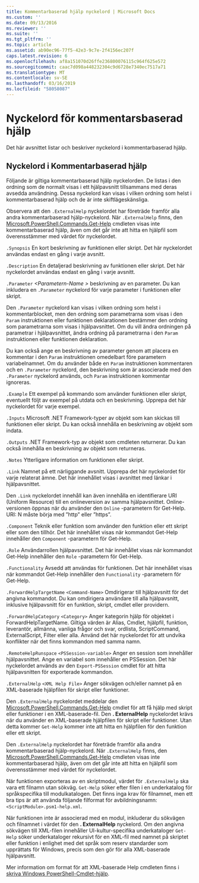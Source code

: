 ```yaml
---
title: Kommentarbaserad hjälp nyckelord | Microsoft Docs
ms.custom: ''
ms.date: 09/13/2016
ms.reviewer: ''
ms.suite: ''
ms.tgt_pltfrm: ''
ms.topic: article
ms.assetid: ab90ec96-77f5-42e3-9c7e-2f4156ec207f
caps.latest.revision: 6
ms.openlocfilehash: af8a151070d26ffe236800076115c964f625e572
ms.sourcegitcommit: caac7d098a448232304c9d6728e7340ec7517a71
ms.translationtype: MT
ms.contentlocale: sv-SE
ms.lasthandoff: 03/16/2019
ms.locfileid: "58058087"
---
```

# <a name="comment-based-help-keywords"></a>Nyckelord för kommentarsbaserad hjälp

Det här avsnittet listar och beskriver nyckelord i kommentarbaserad hjälp.

## <a name="keywords-in-comment-based-help"></a>Nyckelord i Kommentarbaserad hjälp

Följande är giltiga kommentarbaserad hjälp nyckelorden. De listas i den ordning som de normalt visas i ett hjälpavsnitt tillsammans med deras avsedda användning. Dessa nyckelord kan visas i vilken ordning som helst i kommentarbaserad hjälp och de är inte skiftlägeskänsliga.

Observera att den `.ExternalHelp` nyckelordet har företräde framför alla andra kommentarbaserad hjälp-nyckelord. När `.ExternalHelp` finns, den [Microsoft.PowerShell.Commands.Get-Help](/dotnet/api/Microsoft.PowerShell.Commands.Get-Help) cmdleten visas inte kommentarbaserad hjälp, även om det går inte att hitta en hjälpfil som överensstämmer med värdet för nyckelordet.

`.Synopsis` En kort beskrivning av funktionen eller skript. Det här nyckelordet användas endast en gång i varje avsnitt.

`.Description` En detaljerad beskrivning av funktionen eller skript. Det här nyckelordet användas endast en gång i varje avsnitt.

`.Parameter` *\<Parametern-Name >* beskrivning av en parameter. Du kan inkludera en `.Parameter` nyckelord för varje parameter i funktionen eller skript.

Den `.Parameter` nyckelord kan visas i vilken ordning som helst i kommentarblocket, men den ordning som parametrarna som visas i den `Param` instruktionen eller funktionen deklarationen bestämmer den ordning som parametrarna som visas i hjälpavsnittet. Om du vill ändra ordningen på parametrar i hjälpavsnittet, ändra ordning på parametrarna i den `Param` instruktionen eller funktionen deklaration.

Du kan också ange en beskrivning av parameter genom att placera en kommentar i den `Param` instruktionen omedelbart före parametern variabelnamnet. Om du använder både en `Param` instruktionen kommentaren och en `.Parameter` nyckelord, den beskrivning som är associerade med den `.Parameter` nyckelord används, och `Param` instruktionen kommentar ignoreras.

`.Example` Ett exempel på kommando som använder funktionen eller skript, eventuellt följt av exempel på utdata och en beskrivning. Upprepa det här nyckelordet för varje exempel.

`.Inputs` Microsoft .NET Framework-typer av objekt som kan skickas till funktionen eller skript. Du kan också innehålla en beskrivning av objekt som indata.

`.Outputs` .NET Framework-typ av objekt som cmdleten returnerar. Du kan också innehålla en beskrivning av objekt som returneras.

`.Notes` Ytterligare information om funktionen eller skript.

`.Link` Namnet på ett närliggande avsnitt. Upprepa det här nyckelordet för varje relaterat ämne. Det här innehållet visas i avsnittet med länkar i hjälpavsnittet.

Den `.Link` nyckelordet innehåll kan även innehålla en identifierare URI (Uniform Resource) till en onlineversion av samma hjälpavsnittet. Online-versionen öppnas när du använder den `Online` -parametern för Get-Help. URI: N måste börja med ”http” eller ”https”.

`.Component` Teknik eller funktion som använder den funktion eller ett skript eller som den tillhör. Det här innehållet visas när kommandot Get-Help innehåller den `Component` -parametern för Get-Help.

`.Role` Användarrollen hjälpavsnittet. Det här innehållet visas när kommandot Get-Help innehåller den `Role` -parametern för Get-Help.

`.Functionality` Avsedd att användas för funktionen. Det här innehållet visas när kommandot Get-Help innehåller den `Functionality` -parametern för Get-Help.

`.ForwardHelpTargetName` `<Command-Name>` Omdirigerar till hjälpavsnitt för det angivna kommandot. Du kan omdirigera användare till alla hjälpavsnitt, inklusive hjälpavsnitt för en funktion, skript, cmdlet eller providern.

`.ForwardHelpCategory` `<Category>` Anger kategorin hjälp för objektet i ForwardHelpTargetName. Giltiga värden är Alias, Cmdlet, hjälpfil, funktion, leverantör, allmänna, vanliga frågor och svar, ordlista, ScriptCommand, ExternalScript, Filter eller alla. Använd det här nyckelordet för att undvika konflikter när det finns kommandon med samma namn.

`.RemoteHelpRunspace` `<PSSession-variable>` Anger en session som innehåller hjälpavsnittet. Ange en variabel som innehåller en PSSession. Det här nyckelordet används av den `Export-PSSession` cmdlet för att hitta hjälpavsnitten för exporterade kommandon.

`.ExternalHelp` `<XML Help File>` Anger sökvägen och/eller namnet på en XML-baserade hjälpfilen för skript eller funktioner.

Den `.ExternalHelp` nyckelordet meddelar den [Microsoft.PowerShell.Commands.Get-Help](/dotnet/api/Microsoft.PowerShell.Commands.Get-Help) cmdlet för att få hjälp med skript eller funktioner i en XML-baserade-fil. Den **. ExternalHelp** nyckelordet krävs när du använder en XML-baserade hjälpfilen för skript eller funktioner. Utan detta kommer `Get-Help` kommer inte att hitta en hjälpfilen för den funktion eller ett skript.

Den `.ExternalHelp` nyckelordet har företräde framför alla andra kommentarbaserad hjälp-nyckelord. När `.ExternalHelp` finns, den [Microsoft.PowerShell.Commands.Get-Help](/dotnet/api/Microsoft.PowerShell.Commands.Get-Help) cmdleten visas inte kommentarbaserad hjälp, även om det går inte att hitta en hjälpfil som överensstämmer med värdet för nyckelordet.

När funktionen exporteras av en skriptmodul, värdet för `.ExternalHelp` ska vara ett filnamn utan sökväg. `Get-Help` söker efter filen i en underkatalog för språkspecifika till modulkatalogen. Det finns inga krav för filnamnet, men ett bra tips är att använda följande filformat för avbildningsnamn: `<ScriptModule>.psm1-help.xml`.

När funktionen inte är associerad med en modul, inkluderar du sökvägen och filnamnet i värdet för den **. ExternalHelp** nyckelord. Om den angivna sökvägen till XML-filen innehåller UI-kultur-specifika underkataloger `Get-Help` söker underkataloger rekursivt för en XML-fil med namnet på skriptet eller funktion i enlighet med det språk som reserv standarder som upprättats för Windows, precis som den gör för alla XML-baserade hjälpavsnitt.

Mer information om format för att XML-baserade Help cmdleten finns i [skriva Windows PowerShell-Cmdlet-hjälp](./writing-help-for-windows-powershell-cmdlets.md).